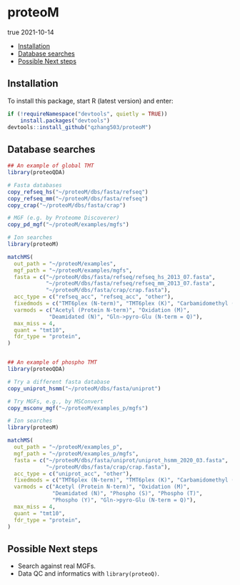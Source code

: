 proteoM
================
true
2021-10-14

-   [Installation](#installation)
-   [Database searches](#database-searches)
-   [Possible Next steps](#possible-next-steps)

## Installation

To install this package, start R (latest version) and enter:

``` r
if (!requireNamespace("devtools", quietly = TRUE))
    install.packages("devtools")
devtools::install_github("qzhang503/proteoM")
```

## Database searches

``` r
## An example of global TMT
library(proteoQDA)

# Fasta databases 
copy_refseq_hs("~/proteoM/dbs/fasta/refseq")
copy_refseq_mm("~/proteoM/dbs/fasta/refseq")
copy_crap("~/proteoM/dbs/fasta/crap")

# MGF (e.g. by Proteome Discoverer)
copy_pd_mgf("~/proteoM/examples/mgfs")

# Ion searches
library(proteoM)

matchMS(
  out_path = "~/proteoM/examples", 
  mgf_path = "~/proteoM/examples/mgfs",
  fasta = c("~/proteoM/dbs/fasta/refseq/refseq_hs_2013_07.fasta", 
            "~/proteoM/dbs/fasta/refseq/refseq_mm_2013_07.fasta", 
            "~/proteoM/dbs/fasta/crap/crap.fasta"), 
  acc_type = c("refseq_acc", "refseq_acc", "other"), 
  fixedmods = c("TMT6plex (N-term)", "TMT6plex (K)", "Carbamidomethyl (C)"),
  varmods = c("Acetyl (Protein N-term)", "Oxidation (M)",
             "Deamidated (N)", "Gln->pyro-Glu (N-term = Q)"),
  max_miss = 4, 
  quant = "tmt10", 
  fdr_type = "protein", 
)


## An example of phospho TMT
library(proteoQDA)

# Try a different fasta database
copy_uniprot_hsmm("~/proteoM/dbs/fasta/uniprot")

# Try MGFs, e.g., by MSConvert
copy_msconv_mgf("~/proteoM/examples_p/mgfs")

# Ion searches
library(proteoM)

matchMS(
  out_path = "~/proteoM/examples_p", 
  mgf_path = "~/proteoM/examples_p/mgfs",
  fasta = c("~/proteoM/dbs/fasta/uniprot/uniprot_hsmm_2020_03.fasta", 
            "~/proteoM/dbs/fasta/crap/crap.fasta"), 
  acc_type = c("uniprot_acc", "other"), 
  fixedmods = c("TMT6plex (N-term)", "TMT6plex (K)", "Carbamidomethyl (C)"), 
  varmods = c("Acetyl (Protein N-term)", "Oxidation (M)", 
              "Deamidated (N)", "Phospho (S)", "Phospho (T)", 
              "Phospho (Y)", "Gln->pyro-Glu (N-term = Q)"), 
  max_miss = 4, 
  quant = "tmt10", 
  fdr_type = "protein", 
)
```

## Possible Next steps

-   Search against real MGFs.
-   Data QC and informatics with `library(proteoQ)`.
